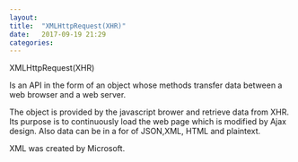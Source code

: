```yaml
---
layout: 
title:  "XMLHttpRequest(XHR)"
date:   2017-09-19 21:29
categories: 
---
```


XMLHttpRequest(XHR)

Is an API in the form of an object whose methods transfer data between a web browser and a web server.

The object is provided by the javascript brower and retrieve data from XHR. Its purpose is to continuously load the web page which is modified by Ajax design. Also data can be in a for of JSON,XML, HTML and plaintext.

XML was created by Microsoft.
